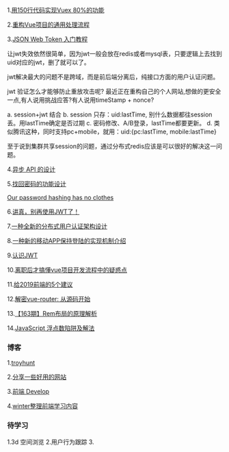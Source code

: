 
1.[用150行代码实现Vuex 80%的功能](https://juejin.im/post/5c62ea95e51d457ffe60c084)

2.[重构Vue项目的通用处理流程](https://juejin.im/post/5c60e3a3e51d457fa277efc1)

3.[JSON Web Token 入门教程](http://www.ruanyifeng.com/blog/2018/07/json_web_token-tutorial.html)

让jwt失效依然很简单，因为jwt一般会放在redis或者mysql表，只要逻辑上去找到uid对应的jwt，删了就可以了。

jwt解决最大的问题不是跨域，而是前后端分离后，纯接口方面的用户认证问题。

jwt 验证怎么才能够防止重放攻击呢? 最近正在重构自己的个人网站,想做的更安全一点,有人说用挑战应答?有人说用timeStamp + nonce? 

  a. session+jwt 结合
  b. session 只存：uid:lastTime, 别什么数据都往session 丢。用lastTime确定是否过期
  c. 密码修改、A/B登录，lastTime都要更新。
  d. 类似腾讯这种，同时支持pc+mobile，就用：uid:{pc:lastTime, mobile:lastTime}
  
 至于说到集群共享session的问题，通过分布式redis应该是可以很好的解决这一问题。
 
 4.[异步 API 的设计](http://www.ruanyifeng.com/blog/2018/12/async-api-design.html)
 
 5.[找回密码的功能设计](http://www.ruanyifeng.com/blog/2019/02/password.html)
 
 [Our password hashing has no clothes](https://www.troyhunt.com/our-password-hashing-has-no-clothes/)
 
 6.[讲真，别再使用JWT了！](https://www.jianshu.com/p/af8360b83a9f)
 
 7.[一种全新的分布式用户认证架构设计](https://www.jianshu.com/p/85d86877a1a6)
 
 8.[一种新的移动APP保持登陆的实现机制介绍](https://www.jianshu.com/p/b4cf771e570e)
 
 9.[认识JWT](https://www.cnblogs.com/cjsblog/p/9277677.html)
 
 10.[离职后才搞懂vue项目开发流程中的疑惑点](https://juejin.im/post/5c488a3cf265da615705cc2a)
 
 11.[给2019前端的5个建议](https://juejin.im/post/5c617c576fb9a049e93d33a4)
 
 12.[解密vue-router: 从源码开始](https://juejin.im/post/5af108dc518825672565cf31)
 
 13.[【163期】Rem布局的原理解析](https://mp.weixin.qq.com/s?__biz=MzA5Njc3Njk5NA==&mid=2650529379&idx=1&sn=72e06aca8c404a652b39c0bf481e8206&chksm=88a5982ebfd211389d219d29e2a9ba1598eb1c5bdeb8a88a6c292743bc592137cd99c2136495#rd)
 
 14.[JavaScript 浮点数陷阱及解法](https://www.cnblogs.com/sunshq/p/7682109.html)
 
 
 ### 博客
 1.[troyhunt](https://www.troyhunt.com/)
 
 2.[分享一些好用的网站](https://juejin.im/post/5c602ba6e51d457fc75f7d09)
 
 3.[前端 Develop](http://chuangzaoshi.com/code)
 
  4.[winter整理前端学习内容](https://github.com/kamranahmedse/developer-roadmap/blob/master/readme.md)
 

### 待学习
1.3d 空间浏览
2.用户行为跟踪
3.
 
 
